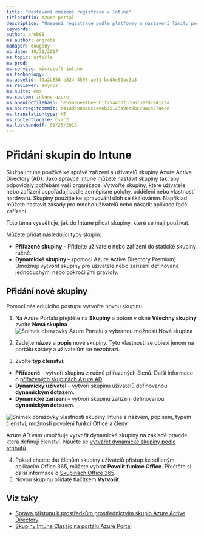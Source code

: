 ```yaml
---
title: "Nastavení omezení registrace v Intune"
titlesuffix: Azure portal
description: "Omezení registrace podle platformy a nastavení limitu počtu zařízení pro registraci zařízení v Intune \""
keywords: 
author: arob98
ms.author: angrobe
manager: dougeby
ms.date: 10/31/2017
ms.topic: article
ms.prod: 
ms.service: microsoft-intune
ms.technology: 
ms.assetid: f0a2b858-a824-4598-ab81-bdd8e62ac3b3
ms.reviewer: amyros
ms.suite: ems
ms.custom: intune-azure
ms.openlocfilehash: 5e55a96ee1bee5b1f25a4ddf3366f3e7dc94122a
ms.sourcegitcommit: a41ad9988a8c14e6b15123a9ea9bc29ac437a4ce
ms.translationtype: HT
ms.contentlocale: cs-CZ
ms.lasthandoff: 01/25/2018
---
```

# <a name="add-groups-in-intune"></a>Přidání skupin do Intune
Služba Intune používá ke správě zařízení a uživatelů skupiny Azure Active Directory (AD). Jako správce Intune můžete nastavit skupiny tak, aby odpovídaly potřebám vaší organizace. Vytvořte skupiny, které uživatele nebo zařízení uspořádají podle zeměpisné polohy, oddělení nebo vlastností hardwaru. Skupiny použijte ke spravování úloh se škálováním. Například můžete nastavit zásady pro mnoho uživatelů nebo nasadit aplikace řadě zařízení.

Toto téma vysvětluje, jak do Intune přidat skupiny, které se mají používat.

Můžete přidat následující typy skupin:
- **Přiřazené skupiny** – Přidejte uživatele nebo zařízení do statické skupiny ručně.
- **Dynamické skupiny** – (pomocí Azure Active Directory Premium) Umožňují vytvořit skupiny pro uživatele nebo zařízení definované jednoduchými nebo pokročilými pravidly.

## <a name="add-a-new-group"></a>Přidání nové skupiny

Pomocí následujícího postupu vytvořte novou skupinu.
1. Na Azure Portalu přejděte na **Skupiny** a potom v okně **Všechny skupiny** zvolte **Nová skupina**.
  ![Snímek obrazovky Azure Portalu s vybranou možností Nová skupina](./media/groups-add-new.png)
2. Zadejte **název** a **popis** nové skupiny. Tyto vlastnosti se objeví jenom na portálu správy a uživatelům se nezobrazí.

3. Zvolte **typ členství**:
  - **Přiřazené** – vytvoří skupinu z ručně přiřazených členů. Další informace o [přiřazených skupinách Azure AD](https://docs.microsoft.com/azure/active-directory/active-directory-groups-create-azure-portal).
  - **Dynamický uživatel** – vytvoří skupinu uživatelů definovanou **dynamickým dotazem**.
  - **Dynamické zařízení** – vytvoří skupinu zařízení definovanou **dynamickým dotazem**.

  ![Snímek obrazovky vlastností skupiny Intune s názvem, popisem, typem členství, možností povolení funkcí Office a členy](./media/groups-add-properties.png)

  Azure AD vám umožňuje vytvořit dynamické skupiny na základě pravidel, která definují členství. Naučte se [vytvářet dynamické skupiny podle atributů](https://docs.microsoft.com/azure/active-directory/active-directory-groups-dynamic-membership-azure-portal).

4. Pokud chcete dát členům skupiny uživatelů přístup ke sdíleným aplikacím Office 365, můžete vybrat **Povolit funkce Office**. Přečtěte si další informace o [Skupinách Office 365](https://support.office.com/article/Learn-about-Office-365-groups-b565caa1-5c40-40ef-9915-60fdb2d97fa2).
5. Novou skupinu přidáte tlačítkem **Vytvořit**.

## <a name="see-also"></a>Viz taky
- [Správa přístupu k prostředkům prostřednictvím skupin Azure Active Directory](https://docs.microsoft.com/azure/active-directory/active-directory-manage-groups)
- [Skupiny Intune Classic na portálu Azure Portal](groups-get-started.md)
